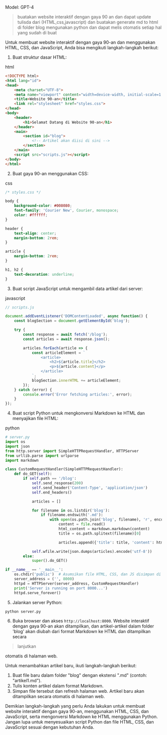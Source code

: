 Model: GPT-4

> buatakan website interaktif dengan gaya 90 an dan dapat update tulisda dari (HTML,css,javascript) dan buatakan generate md to html di folder blog mengunakan python dan dapat melis otomatis setiap hal yang sudah di buat

Untuk membuat website interaktif dengan gaya 90-an dan menggunakan HTML, CSS, dan JavaScript, Anda bisa mengikuti langkah-langkah berikut:

1.  Buat struktur dasar HTML:

html

```html
<!DOCTYPE html>
<html lang="id">
<head>
    <meta charset="UTF-8">
    <meta name="viewport" content="width=device-width, initial-scale=1.0">
    <title>Website 90-an</title>
    <link rel="stylesheet" href="styles.css">
</head>
<body>
    <header>
        <h1>Selamat Datang di Website 90-an</h1>
    </header>
    <main>
        <section id="blog">
            <!-- Artikel akan diisi di sini -->
        </section>
    </main>
    <script src="scripts.js"></script>
</body>
</html>
```

2.  Buat gaya 90-an menggunakan CSS:

css

```css
/* styles.css */

body {
    background-color: #008080;
    font-family: 'Courier New', Courier, monospace;
    color: #ffffff;
}

header {
    text-align: center;
    margin-bottom: 2rem;
}

article {
    margin-bottom: 2rem;
}

h1, h2 {
    text-decoration: underline;
}
```

3.  Buat script JavaScript untuk mengambil data artikel dari server:

javascript

```javascript
// scripts.js

document.addEventListener('DOMContentLoaded', async function() {
    const blogSection = document.getElementById('blog');

    try {
        const response = await fetch('/blog');
        const articles = await response.json();

        articles.forEach(article => {
            const articleElement = `
                <article>
                    <h2>${article.title}</h2>
                    <p>${article.content}</p>
                </article>
            `;
            blogSection.innerHTML += articleElement;
        });
    } catch (error) {
        console.error('Error fetching articles:', error);
    }
});
```

4.  Buat script Python untuk mengkonversi Markdown ke HTML dan menyajikan file HTML:

python

```python
# server.py
import os
import json
from http.server import SimpleHTTPRequestHandler, HTTPServer
from urllib.parse import urlparse
import markdown

class CustomRequestHandler(SimpleHTTPRequestHandler):
    def do_GET(self):
        if self.path == '/blog':
            self.send_response(200)
            self.send_header('Content-Type', 'application/json')
            self.end_headers()

            articles = []

            for filename in os.listdir('blog'):
                if filename.endswith('.md'):
                    with open(os.path.join('blog', filename), 'r', encoding='utf-8') as file:
                        content = file.read()
                        html_content = markdown.markdown(content)
                        title = os.path.splitext(filename)[0]

                        articles.append({'title': title, 'content': html_content})

            self.wfile.write(json.dumps(articles).encode('utf-8'))
        else:
            super().do_GET()

if __name__ == '__main__':
    os.chdir('public')  # Asumsikan file HTML, CSS, dan JS disimpan di folder "public"
    server_address = ('', 8000)
    httpd = HTTPServer(server_address, CustomRequestHandler)
    print('Server is running on port 8000...')
    httpd.serve_forever()
```

5.  Jalankan server Python:

`python server.py`

6.  Buka browser dan akses `http://localhost:8000`. Website interaktif dengan gaya 90-an akan ditampilkan, dan artikel-artikel dalam folder 'blog' akan diubah dari format Markdown ke HTML dan ditampilkan secara

> lanjutkan

otomatis di halaman web.

Untuk menambahkan artikel baru, ikuti langkah-langkah berikut:

1.  Buat file baru dalam folder "blog" dengan ekstensi ".md" (contoh: "artikel1.md").
2.  Tulis konten artikel dalam format Markdown.
3.  Simpan file tersebut dan refresh halaman web. Artikel baru akan ditampilkan secara otomatis di halaman web.

Demikian langkah-langkah yang perlu Anda lakukan untuk membuat website interaktif dengan gaya 90-an, menggunakan HTML, CSS, dan JavaScript, serta mengonversi Markdown ke HTML menggunakan Python. Jangan lupa untuk menyesuaikan script Python dan file HTML, CSS, dan JavaScript sesuai dengan kebutuhan Anda.